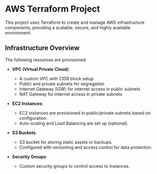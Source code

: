 # AWS Terraform Project

This project uses Terraform to create and manage AWS infrastructure components, providing a scalable, secure, and highly available environment.

## Infrastructure Overview

The following resources are provisioned:

- **VPC (Virtual Private Cloud)**: 
  - A custom VPC with CIDR block setup
  - Public and private subnets for segregation
  - Internet Gateway (IGW) for internet access in public subnets
  - NAT Gateway for internet access in private subnets

- **EC2 Instances**:
  - EC2 instances are provisioned in public/private subnets based on configuration.
  - Auto-scaling and Load Balancing are set up (optional).

- **S3 Buckets**:
  - S3 bucket for storing static assets or backups.
  - Configured with versioning and access control for data protection.

- **Security Groups**:
  - Custom security groups to control access to instances.
